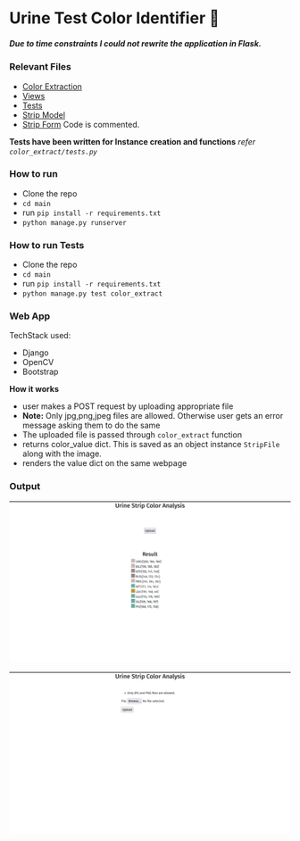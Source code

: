 # Urine Test Color Identifier 🧪
##### Due to time constraints I could not rewrite the application in Flask.

### Relevant Files
- [Color Extraction](/color_extract/extract_color.py)
- [Views](/color_extract/views.py)
- [Tests](/color_extract/tests.py)
- [Strip Model](/color_extract/models.py)
- [Strip Form](/color_extract/forms.py)
Code is commented.

**Tests have been written for Instance creation and functions**
*refer `color_extract/tests.py`*

### How to run
- Clone the repo
- `cd main`
- run `pip install -r requirements.txt`
- `python manage.py runserver`

### How to run Tests
- Clone the repo
- `cd main`
- run `pip install -r requirements.txt`
- `python manage.py test color_extract`


### Web App
TechStack used:
- Django
- OpenCV
- Bootstrap

**How it works**
- user makes a POST request by uploading appropriate file
- **Note:** Only jpg,png,jpeg files are allowed. Otherwise user gets an error message asking them to do the same
- The uploaded file is passed through `color_extract` function
- returns color_value dict. This is saved as an object instance `StripFile` along with the image.
- renders the value dict on the same webpage


### Output
![sample1](./strip_images/sample1.png)

![sample-error](./strip_images/sample2.png)

